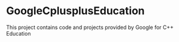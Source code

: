 # GoogleCplusplusEducation
This project contains code and projects provided by Google for C++ Education
